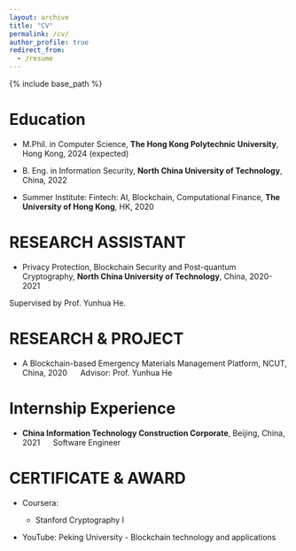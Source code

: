 ```yaml
---
layout: archive
title: "CV"
permalink: /cv/
author_profile: true
redirect_from:
  - /resume
---
```


{% include base_path %}

Education
======
* M.Phil. in Computer Science, **The Hong Kong Polytechnic University**, Hong Kong, 2024 (expected)

* B. Eng. in Information Security, **North China University of Technology**, China, 2022

* Summer Institute: Fintech: AI, Blockchain, Computational Finance, **The University of Hong Kong**, HK, 2020

RESEARCH ASSISTANT
======
* Privacy Protection, Blockchain Security and Post-quantum Cryptography, **North China University of Technology**, China, 2020-2021

Supervised by Prof. Yunhua He.


RESEARCH & PROJECT
======
* A Blockchain-based Emergency Materials Management Platform, NCUT, China, 2020
&nbsp;&nbsp;&nbsp;&nbsp;&nbsp;Advisor: Prof. Yunhua He

Internship Experience
======
* **China Information Technology Construction Corporate**, Beijing, China, 2021
&nbsp;&nbsp;&nbsp;&nbsp;&nbsp;Software Engineer
  
CERTIFICATE & AWARD
======
* Coursera:
   * Stanford Cryptography I  

* YouTube: Peking University - Blockchain technology and applications

